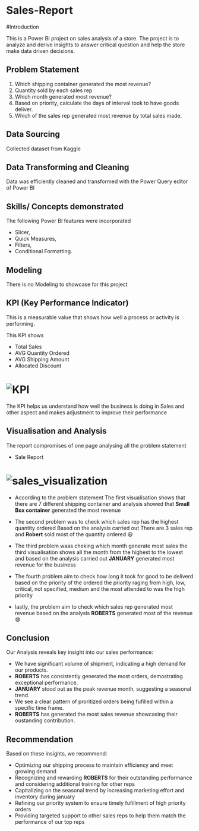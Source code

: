 # Sales-Report

#Introduction

This is a Power BI project on sales analysis of a store. The project is to analyze and derive insights to answer critical question and help the store make data driven decisions. 

## Problem Statement

1. Which shipping container generated the most revenue?
2. Quantity sold by each sales rep
3. Which month generated most revenue?
4. Based on priority, calculate the days of interval took to have goods deliver.
5. Which of the sales rep generated most revenue by total sales made.


## Data Sourcing

Collected dataset from Kaggle

## Data Transforming and Cleaning

Data was efficiently cleaned  and transformed with the Power Query editor of Power BI

## Skills/ Concepts demonstrated

The following Power BI features  were incorporated 
- Slicer,
- Quick Measures,
- Filters,
- Conditional Formatting.


## Modeling

There is no Modeling to showcase for this project

## KPI (Key Performance Indicator)
This is a measurable value that shows how well a process or activity is performing.

This KPI shows 
- Total Sales
- AVG Quantity Ordered
- AVG Shipping Amount
- Allocated Discount 



# ![KPI](https://github.com/Daniels-Mary/Sales-Report/assets/173715668/19f07967-319e-40c5-8048-bcae11200d98)

The KPI helps us understand how well the business is doing in Sales and other aspect and makes adjustment to improve their  performance 




## Visualisation and Analysis

The report compromises of one page analysing all the problem statement
- Sale Report

# ![sales_visualization](https://github.com/Daniels-Mary/Sales-Report/assets/173715668/19e4dbf6-6676-41a7-bd03-3510faef3eae)

- According to the problem statement 
The first visualisation shows that there are 7 different shipping container and analysis showed that **Small Box container** generated the most revenue

- The second problem was to check which sales rep has the highest quantity ordered 
Based on the analysis carried out 
There are 3 sales rep and **Robert** sold most of the quantity ordered 😃

- The third problem waas cheking which month generate most sales
the third visualisation shows all the month from the highest to the lowest and based on the analysis carried out **JANUARY** generated most revenue for the business

- The fourth problem aim to check how long it took for good to be deliverd based on the priority of the ordered
the priority raging from high, low, critical, not specified, medium
and the most attended to was the high priority

- lastly, the problem aim to check which sales rep generated most revenue
based on the analysis **ROBERTS** generated most of the revenue 😄


 ## Conclusion

 Our Analysis reveals key insight into our sales performance:
 - We have significant volume of shipment, indicating a high demand for our products.
 - **ROBERTS** has consistently generated the most orders, demostrating exceptional performance.
 - **JANUARY** stood out as the peak revenue month, suggesting a seasonal trend.
 - We see a clear pattern of proritized orders being fufilled within a specific time frame.
 - **ROBERTS** has generated the most sales revenue showcasing their oustanding contribution.

 
 ## Recommendation

Based on these insights, we recommend:

- Optimizing our shipping process to maintain efficiency and meet growing demand
- Recognizing and rewarding **ROBERTS** for their outstanding performance and considering additional training for other reps
- Capitalizing on the seasonal trend by increasing marketing effort and inventory during january
- Refining our priority system to ensure timely fufillment of high priority orders
- Providing targeted support to other sales reps to help them match the performance of our top reps 










